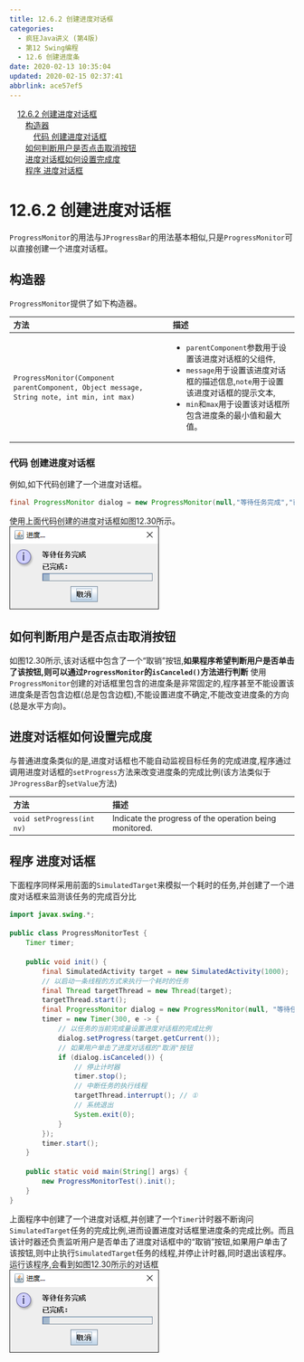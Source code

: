 ```yaml
---
title: 12.6.2 创建进度对话框
categories: 
  - 疯狂Java讲义 (第4版)
  - 第12 Swing编程
  - 12.6 创建进度条
date: 2020-02-13 10:35:04
updated: 2020-02-15 02:37:41
abbrlink: ace57ef5
---
```

<div id='my_toc'><a href="/JavaReadingNotes/ace57ef5/#12-6-2-创建进度对话框" class="header_1">12.6.2 创建进度对话框</a>&nbsp;<br><a href="/JavaReadingNotes/ace57ef5/#构造器" class="header_2">构造器</a>&nbsp;<br><a href="/JavaReadingNotes/ace57ef5/#代码-创建进度对话框" class="header_3">代码 创建进度对话框</a>&nbsp;<br><a href="/JavaReadingNotes/ace57ef5/#如何判断用户是否点击取消按钮" class="header_2">如何判断用户是否点击取消按钮</a>&nbsp;<br><a href="/JavaReadingNotes/ace57ef5/#进度对话框如何设置完成度" class="header_2">进度对话框如何设置完成度</a>&nbsp;<br><a href="/JavaReadingNotes/ace57ef5/#程序-进度对话框" class="header_2">程序 进度对话框</a>&nbsp;<br></div>
<style>.header_1{margin-left: 1em;}.header_2{margin-left: 2em;}.header_3{margin-left: 3em;}.header_4{margin-left: 4em;}.header_5{margin-left: 5em;}.header_6{margin-left: 6em;}</style>
<!--more-->
<script>if (navigator.platform.search('arm')==-1){document.getElementById('my_toc').style.display = 'none';}var e,p = document.getElementsByTagName('p');while (p.length>0) {e = p[0];e.parentElement.removeChild(e);}</script>

<!--end-->
# 12.6.2 创建进度对话框
`ProgressMonitor`的用法与`JProgressBar`的用法基本相似,只是`ProgressMonitor`可以直接创建一个进度对话框。
## 构造器
`ProgressMonitor`提供了如下构造器。

|方法|描述|
|:--|:--|
|`ProgressMonitor(Component parentComponent, Object message, String note, int min, int max)`|<ul><li>`parentComponent`参数用于设置该进度对话框的父组件,</li><li>`message`用于设置该进度对话框的描述信息,`note`用于设置该进度对话框的提示文本,</li><li>`min`和`max`用于设置该对话框所包含进度条的最小值和最大值。</li></ul>|

### 代码 创建进度对话框
例如,如下代码创建了一个进度对话框。
```java
final ProgressMonitor dialog = new ProgressMonitor(null,"等待任务完成","已完成:",0, target, getAmount());
```
使用上面代码创建的进度对话框如图12.30所示。
![这里有一张图片](https://raw.githubusercontent.com/lanlan2017/images/master/CrazyJavaHandout4/Chapter12/12.6.2/1.png)
## 如何判断用户是否点击取消按钮
如图12.30所示,该对话框中包含了一个“取销”按钮,**如果程序希望判断用户是否单击了该按钮,则可以通过`ProgressMonitor`的`isCanceled()`方法进行判断**
使用`ProgressMonitor`创建的对话框里包含的进度条是非常固定的,程序甚至不能设置该进度条是否包含边框(总是包含边框),不能设置进度不确定,不能改变进度条的方向(总是水平方向)。
## 进度对话框如何设置完成度
与普通进度条类似的是,进度对话框也不能自动监视目标任务的完成进度,程序通过调用进度对话框的`setProgress`方法来改变进度条的完成比例(该方法类似于`JProgressBar`的`setValue`方法)

|方法|描述|
|:--|:--|
|`void setProgress(int nv)`|Indicate the progress of the operation being monitored.|

## 程序 进度对话框
下面程序同样采用前面的`SimulatedTarget`来模拟一个耗时的任务,并创建了一个进度对话框来监测该任务的完成百分比
```java
import javax.swing.*;

public class ProgressMonitorTest {
    Timer timer;

    public void init() {
        final SimulatedActivity target = new SimulatedActivity(1000);
        // 以启动一条线程的方式来执行一个耗时的任务
        final Thread targetThread = new Thread(target);
        targetThread.start();
        final ProgressMonitor dialog = new ProgressMonitor(null, "等待任务完成", "已完成：", 0, target.getAmount());
        timer = new Timer(300, e -> {
            // 以任务的当前完成量设置进度对话框的完成比例
            dialog.setProgress(target.getCurrent());
            // 如果用户单击了进度对话框的"取消"按钮
            if (dialog.isCanceled()) {
                // 停止计时器
                timer.stop();
                // 中断任务的执行线程
                targetThread.interrupt(); // ①
                // 系统退出
                System.exit(0);
            }
        });
        timer.start();
    }

    public static void main(String[] args) {
        new ProgressMonitorTest().init();
    }
}
```
上面程序中创建了一个进度对话框,并创建了一个`Timer`计时器不断询问`SimulatedTarget`任务的完成比例,进而设置进度对话框里进度条的完成比例。而且该计时器还负责监听用户是否单击了进度对话框中的“取销”按钮,如果用户单击了该按钮,则中止执行`SimulatedTarget`任务的线程,并停止计时器,同时退出该程序。运行该程序,会看到如图12.30所示的对话框
![这里有一张图片](https://raw.githubusercontent.com/lanlan2017/images/master/CrazyJavaHandout4/Chapter12/12.6.2/1.png)
<!-- CrazyJavaHandout4/Chapter12/12.6.2/ -->
